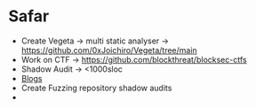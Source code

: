 # Safar



- Create Vegeta -> multi static analyser -> https://github.com/0xJoichiro/Vegeta/tree/main
- Work on CTF -> https://github.com/blockthreat/blocksec-ctfs
- Shadow Audit -> <1000sloc
- [Blogs](https://medium.com/@joichiro.sai)
- Create Fuzzing repository shadow audits
- 
